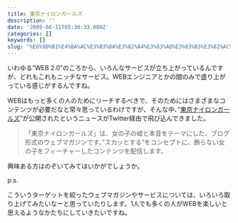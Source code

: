```yaml
---
title: 東京ナイロンガールズ
description: ''
date: '2009-08-11T05:38:33.000Z'
categories: []
keywords: []
slug: "%E6%9D%B1%E4%BA%AC%E3%83%8A%E3%82%A4%E3%83%AD%E3%83%B3%E3%82%AC%E3%83%BC%E3%83%AB%E3%82%BA"
---
```

いわゆる”WEB 2.0"のころから、いろんなサービスが立ち上がっているんですが、どれもこれもニッチなサービス。WEBエンジニアとかの間のみで盛り上がっている感じがするんですね。

WEBはもっと多くの人のためにリーチするべきで、そのためにはさまざまなコンテンツが必要だなと常々思っているわけですが、そんな中、”[東京ナイロンガールズ](http://nylongirls.jp/)”が公開されたというニュースがTwitter経由で飛び込んできました。

> 「東京ナイロンガールズ」は、女の子の嘘と本音をテーマにした、ブログ形式のウェブマガジンです。”スカッとする”をコンセプトに、飾らない女の子をフィーチャーしたコンテンツを配信します。

興味ある方はのぞいてみてはいかがでしょうか。

p.s.

こういうターゲットを絞ったウェブマガジンやサービスについては、いろいろ取り上げてみたいなーと思っていたりします。1人でも多くの人がWEBを楽しいと思えるようなかたちにしていきたいですね。